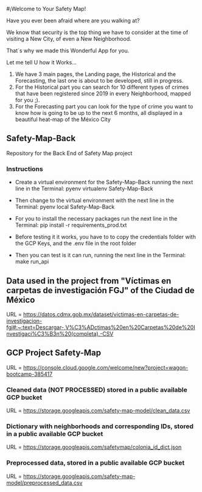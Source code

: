 
#¡Welcome to Your Safety Map!

Have you ever been afraid where are you walking at?

We know that security is the top thing we have to consider at the time of visiting a New City, of even a New Neighborhood.

That´s why we made this Wonderful App for you.

Let me tell U how it Works...

  1. We have 3 main pages, the Landing page, the Historical and the Forecasting, the last one is about to be developed, still in progress.
  2. For the Historical part you can search for 10 different types of crimes that have been registered since 2019 in every Neighborhood, mapped for you ;).
  3. For the Forecasting part you can look for the type of crime you want to know how is going to be up to the next 6 months, all displayed in a beautiful heat-map of the México City 

## Safety-Map-Back
Repository for the Back End of Safety Map project

### Instructions

  - Create a virtual environment for the Safety-Map-Back running the next line in the Terminal:
  pyenv virtualenv Safety-Map-Back

  - Then change to the virtual environment with the next line in the Terminal:
  pyenv local Safety-Map-Back

  - For you to install the necessary packages run the next line in the Terminal:
  pip install -r requirements_prod.txt

  - Before testing it it works, you have to to copy the credentials folder with the GCP Keys, and the .env file in the root folder

  - Then you can test is it can run, running the next line in the Terminal:
  make run_api

## Data used in the project from "Víctimas en carpetas de investigación FGJ" of the Ciudad de México

URL = https://datos.cdmx.gob.mx/dataset/victimas-en-carpetas-de-investigacion-fgj#:~:text=Descargar-,V%C3%ADctimas%20en%20Carpetas%20de%20Investigaci%C3%B3n%20(completa),-CSV


## GCP Project Safety-Map
URL = https://console.cloud.google.com/welcome/new?project=wagon-bootcamp-385417

### Cleaned data (NOT PROCESSED) stored in a public available GCP bucket
URL = https://storage.googleapis.com/safety-map-model/clean_data.csv

### Dictionary with neighborhoods and corresponding IDs, stored in a public available GCP bucket
URL = https://storage.googleapis.com/safetymap/colonia_id_dict.json

### Preprocessed data, stored in a public available GCP bucket
URL = https://storage.googleapis.com/safety-map-model/preprocessed_data.csv
